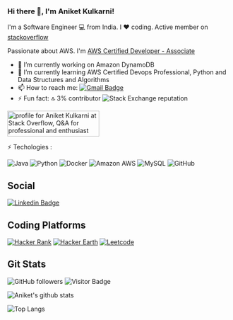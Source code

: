 ### Hi there 👋, I'm Aniket Kulkarni!

I'm a Software Engineer :computer: from India. I :heart: coding. 
Active member on [stackoverflow](https://stackoverflow.com/users/1031945/aniket-kulkarni)

Passionate about AWS. I'm [AWS Certified Developer - Associate](https://www.youracclaim.com/badges/4a2ce5db-772d-492a-84f6-09b5d026bc38/public_url) 

<!--
**aniketskulkarni/aniketskulkarni** is a ✨ _special_ ✨ repository because its `README.md` (this file) appears on your GitHub profile.

Here are some ideas to get you started:
-->
- 🔭 I’m currently working on Amazon DynamoDB
- 🌱 I’m currently learning AWS Certified Devops Professional, Python and Data Structures and Algorithms
- 📫 How to reach me: [![Gmail Badge](https://img.shields.io/badge/-aniket16kulkarni@gmail.com-c14438?style=flat-square&logo=Gmail&logoColor=white&link=mailto:aniket16kulkarni@gmail.com)](mailto:aniket16kulkarni@gmail.com)
- ⚡ Fun fact: :top: 3% contributor <img alt="Stack Exchange reputation" src="https://img.shields.io/stackexchange/stackoverflow/r/1031945?label=stackoverflow&logo=stackoverflow">

<a href="https://stackoverflow.com/users/1031945/aniket-kulkarni"><img src="https://stackoverflow.com/users/flair/1031945.png" width="208" height="58" alt="profile for Aniket Kulkarni at Stack Overflow, Q&amp;A for professional and enthusiast programmers" title="profile for Aniket Kulkarni at Stack Overflow, Q&amp;A for professional and enthusiast programmers"></a>


:zap: Techologies :

![Java](https://img.shields.io/badge/-java-E34A86?style=flat-square&logo=java) 
![Python](https://img.shields.io/badge/-Python-black?style=flat-square&logo=Python)
![Docker](https://img.shields.io/badge/-Docker-black?style=flat-square&logo=docker)
![Amazon AWS](https://img.shields.io/badge/Amazon%20AWS-232F3E?style=flat-square&logo=amazon-aws)
![MySQL](https://img.shields.io/badge/-MySQL-black?style=flat-square&logo=mysql)
![GitHub](https://img.shields.io/badge/-GitHub-181717?style=flat-square&logo=github)


## Social 

[![Linkedin Badge](https://img.shields.io/badge/-aniketkulkarni-blue?style=flat-square&logo=Linkedin&logoColor=white&link=https://www.linkedin.com/in/aniket-kulkarni-a1803647/)](https://www.linkedin.com/in/aniket-kulkarni-a1803647/)

## Coding Platforms

[![Hacker Rank](https://img.shields.io/badge/-aniket16kulkarni-03a57a?style=flat-square&labelColor=000000&logo=hackerrank&link=https://www.hackerrank.com/aniket16kulkarni)](https://www.hackerrank.com/aniket16kulkarni)  [![Hacker Earth](https://img.shields.io/badge/-@aniket426-black?style=flat-square&labelColor=323754&logo=hackerearth&link=https://www.hackerearth.com/@aniket426)](https://www.hackerearth.com/@aniket426)   [![Leetcode](https://img.shields.io/badge/-aniket16kulkarni-FEA116?style=flat-square&labelColor=222222&logo=leetcode&link=https://leetcode.com/aniket16kulkarni/)](https://leetcode.com/aniket16kulkarni/)

## Git Stats

<img alt="GitHub followers" src="https://img.shields.io/github/followers/aniketskulkarni?style=social">          ![Visitor Badge](https://visitor-badge.laobi.icu/badge?page_id=aniketskulkarni.aniketskulkarni)

![Aniket's github stats](https://github-readme-stats.vercel.app/api?username=aniketskulkarni&show_icons=true)

![Top Langs](https://github-readme-stats.vercel.app/api/top-langs/?username=aniketskulkarni&hide=TeX&layout=full)
